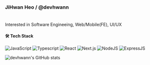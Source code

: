 

### JiHwan Heo / @devhwann  
#
Interested in Software Engineeing, Web/Mobile(FE), UI/UX

#### 🛠 Tech Stack 

 
![JavaScript](https://img.shields.io/badge/Javascript-%2320232a.svg?style=flat-square&logo=javascript&logoColor=%23F7DF1E)
![Typescript](https://img.shields.io/badge/Typescript-%2320232a.svg?style=flat-square&logo=typescript&logoColor=#3178C6)
![React](https://img.shields.io/badge/React-%2320232a.svg?style=flat-square&logo=react&logoColor=#3178C6)
![Next.js](https://img.shields.io/badge/Next.js-%2320232a.svg?style=flat-square&logo=nestjs&logoColor=E0234E)
![NodeJS](https://img.shields.io/badge/node.js-%2320232a?style=flat-square&logo=node.js&logoColor=#339933)
![ExpressJS](https://img.shields.io/badge/Express.js-000000?style=flat-square&logo=express&logoColor=white)



![devhwann's GitHub stats](https://github-readme-stats.vercel.app/api?username=devhwann&show_icons=true&theme=transparent)
